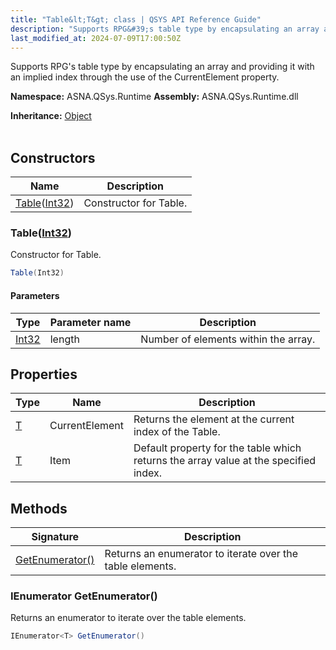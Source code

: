 ```yaml
---
title: "Table&lt;T&gt; class | QSYS API Reference Guide"
description: "Supports RPG&#39;s table type by encapsulating an array and providing it with an implied index through the use of the CurrentElement property. "
last_modified_at: 2024-07-09T17:00:50Z
---
```


Supports RPG's table type by encapsulating an array and providing it with an implied index through the use of the CurrentElement property.

**Namespace:** ASNA.QSys.Runtime
**Assembly:** ASNA.QSys.Runtime.dll

**Inheritance:** [Object](https://docs.microsoft.com/en-us/dotnet/api/system.object)
<br>
<br>

## Constructors

| Name | Description |
| --- | --- |
| [Table](#tableint32)([Int32](https://docs.microsoft.com/en-us/dotnet/api/system.int32)) | Constructor for Table.

### Table([Int32](https://docs.microsoft.com/en-us/dotnet/api/system.int32))

Constructor for Table.

```cs
Table(Int32)
```

#### Parameters

| Type | Parameter name | Description
| --- | --- | ---
| [Int32](https://docs.microsoft.com/en-us/dotnet/api/system.int32) | length | Number of elements within the array.

## Properties

| Type | Name | Description
| --- | --- | --- 
| [T](https://learn.microsoft.com/en-us/dotnet/api/system.type?view=net-8.0) | CurrentElement | Returns the element at the current index of the Table. |
| [T](https://learn.microsoft.com/en-us/dotnet/api/system.type?view=net-8.0) | Item | Default property for the table which returns the array value at the specified index. |

## Methods

| Signature | Description |
| --- | --- |
| [GetEnumerator()](#ienumerator-t-getenumerator) | Returns an enumerator to iterate over the table elements.

### IEnumerator<T> GetEnumerator()

Returns an enumerator to iterate over the table elements.

```cs
IEnumerator<T> GetEnumerator()
```
